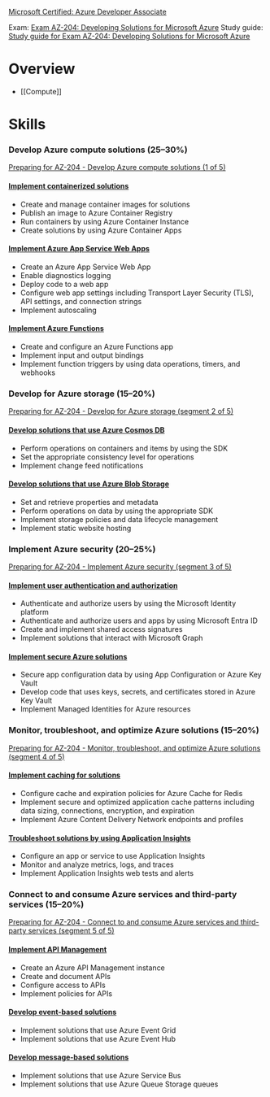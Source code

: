 [Microsoft Certified: Azure Developer Associate](https://learn.microsoft.com/en-us/credentials/certifications/azure-developer/)

Exam: [Exam AZ-204: Developing Solutions for Microsoft Azure](https://learn.microsoft.com/en-us/credentials/certifications/exams/az-204/)
Study guide: [Study guide for Exam AZ-204: Developing Solutions for Microsoft Azure](https://learn.microsoft.com/en-gb/credentials/certifications/resources/study-guides/az-204)

# Overview
- [[Compute]]
# Skills
### Develop Azure compute solutions (25–30%)
[Preparing for AZ-204 - Develop Azure compute solutions (1 of 5)](https://learn.microsoft.com/en-us/shows/exam-readiness-zone/preparing-for-az-204-develop-azure-compute-solutions-1-of-5)
#### [Implement containerized solutions](https://learn.microsoft.com/en-gb/credentials/certifications/resources/study-guides/az-204#implement-containerized-solutions)
- Create and manage container images for solutions
- Publish an image to Azure Container Registry
- Run containers by using Azure Container Instance
- Create solutions by using Azure Container Apps
#### [Implement Azure App Service Web Apps](https://learn.microsoft.com/en-gb/credentials/certifications/resources/study-guides/az-204#implement-azure-app-service-web-apps)
- Create an Azure App Service Web App
- Enable diagnostics logging
- Deploy code to a web app
- Configure web app settings including Transport Layer Security (TLS), API settings, and connection strings
- Implement autoscaling
#### [Implement Azure Functions](https://learn.microsoft.com/en-gb/credentials/certifications/resources/study-guides/az-204#implement-azure-functions)
- Create and configure an Azure Functions app
- Implement input and output bindings
- Implement function triggers by using data operations, timers, and webhooks
### Develop for Azure storage (15–20%)
[Preparing for AZ-204 - Develop for Azure storage (segment 2 of 5)](https://learn.microsoft.com/en-us/shows/exam-readiness-zone/preparing-for-az-204-develop-for-azure-storage-segment-2-of-5)
#### [Develop solutions that use Azure Cosmos DB](https://learn.microsoft.com/en-gb/credentials/certifications/resources/study-guides/az-204#develop-solutions-that-use-azure-cosmos-db)
- Perform operations on containers and items by using the SDK
- Set the appropriate consistency level for operations
- Implement change feed notifications
#### [Develop solutions that use Azure Blob Storage](https://learn.microsoft.com/en-gb/credentials/certifications/resources/study-guides/az-204#develop-solutions-that-use-azure-blob-storage)
- Set and retrieve properties and metadata
- Perform operations on data by using the appropriate SDK
- Implement storage policies and data lifecycle management
- Implement static website hosting
### Implement Azure security (20–25%)
[Preparing for AZ-204 - Implement Azure security (segment 3 of 5)](https://learn.microsoft.com/en-us/shows/exam-readiness-zone/preparing-for-az-204-implement-azure-security-segment-3-of-5)
#### [Implement user authentication and authorization](https://learn.microsoft.com/en-gb/credentials/certifications/resources/study-guides/az-204#implement-user-authentication-and-authorization)
- Authenticate and authorize users by using the Microsoft Identity platform
- Authenticate and authorize users and apps by using Microsoft Entra ID
- Create and implement shared access signatures
- Implement solutions that interact with Microsoft Graph
#### [Implement secure Azure solutions](https://learn.microsoft.com/en-gb/credentials/certifications/resources/study-guides/az-204#implement-secure-azure-solutions)
- Secure app configuration data by using App Configuration or Azure Key Vault
- Develop code that uses keys, secrets, and certificates stored in Azure Key Vault
- Implement Managed Identities for Azure resources
### Monitor, troubleshoot, and optimize Azure solutions (15–20%)
[Preparing for AZ-204 - Monitor, troubleshoot, and optimize Azure solutions (segment 4 of 5)](https://learn.microsoft.com/en-us/shows/exam-readiness-zone/preparing-for-az-204-monitor-troubleshoot-and-optimize-azure-solutions-segment-4-of-5)
#### [Implement caching for solutions](https://learn.microsoft.com/en-gb/credentials/certifications/resources/study-guides/az-204#implement-caching-for-solutions)
- Configure cache and expiration policies for Azure Cache for Redis
- Implement secure and optimized application cache patterns including data sizing, connections, encryption, and expiration
- Implement Azure Content Delivery Network endpoints and profiles
#### [Troubleshoot solutions by using Application Insights](https://learn.microsoft.com/en-gb/credentials/certifications/resources/study-guides/az-204#troubleshoot-solutions-by-using-application-insights)
- Configure an app or service to use Application Insights
- Monitor and analyze metrics, logs, and traces
- Implement Application Insights web tests and alerts
### Connect to and consume Azure services and third-party services (15–20%)
[Preparing for AZ-204 - Connect to and consume Azure services and third-party services (segment 5 of 5)](https://learn.microsoft.com/en-us/shows/exam-readiness-zone/preparing-for-az-204-connect-to-and-consume-azure-services-and-third-party-services-segment-5-of-5)
#### [Implement API Management](https://learn.microsoft.com/en-gb/credentials/certifications/resources/study-guides/az-204#implement-api-management)
- Create an Azure API Management instance
- Create and document APIs
- Configure access to APIs
- Implement policies for APIs
#### [Develop event-based solutions](https://learn.microsoft.com/en-gb/credentials/certifications/resources/study-guides/az-204#develop-event-based-solutions)
- Implement solutions that use Azure Event Grid
- Implement solutions that use Azure Event Hub
#### [Develop message-based solutions](https://learn.microsoft.com/en-gb/credentials/certifications/resources/study-guides/az-204#develop-message-based-solutions)
- Implement solutions that use Azure Service Bus
- Implement solutions that use Azure Queue Storage queues
